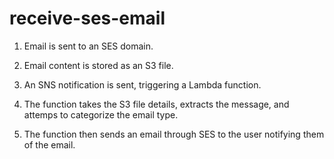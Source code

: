 # receive-ses-email

1. Email is sent to an SES domain.

2. Email content is stored as an S3 file.

3. An SNS notification is sent, triggering a Lambda function.

4. The function takes the S3 file details, extracts the message, and attemps to categorize the email type.

5. The function then sends an email through SES to the user notifying them of the email.